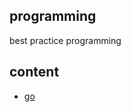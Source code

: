## programming
best practice programming

## content
- [go](https://github.com/novantio/programming/blob/main/go.md)
